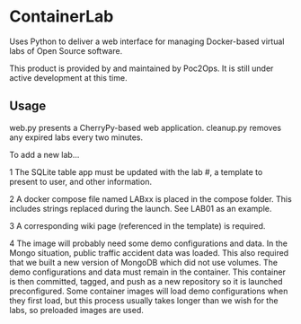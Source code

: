 # ContainerLab
Uses Python to deliver a web interface for managing Docker-based virtual labs of Open Source software. 

This product is provided by and maintained by Poc2Ops. It is still under active development at this time. 

## Usage
web.py presents a CherryPy-based web application.
cleanup.py removes any expired labs every two minutes. 

To add a new lab...

1 The SQLite table app must be updated with the lab #, a template to present to user, and other information. 

2 A docker compose file named LABxx is placed in the compose folder. This includes strings replaced during the launch. See LAB01 as an example.

3 A corresponding wiki page (referenced in the template) is required. 

4 The image will probably need some demo configurations and data. In the Mongo situation, public traffic accident data was loaded. This also required that we built a new version of MongoDB which did not use volumes. The demo configurations and data must remain in the container. This container is then committed, tagged, and push as a new repository so it is launched preconfigured. Some container images will load demo configurations when they first load, but this process usually takes longer than we wish for the labs, so preloaded images are used. 


